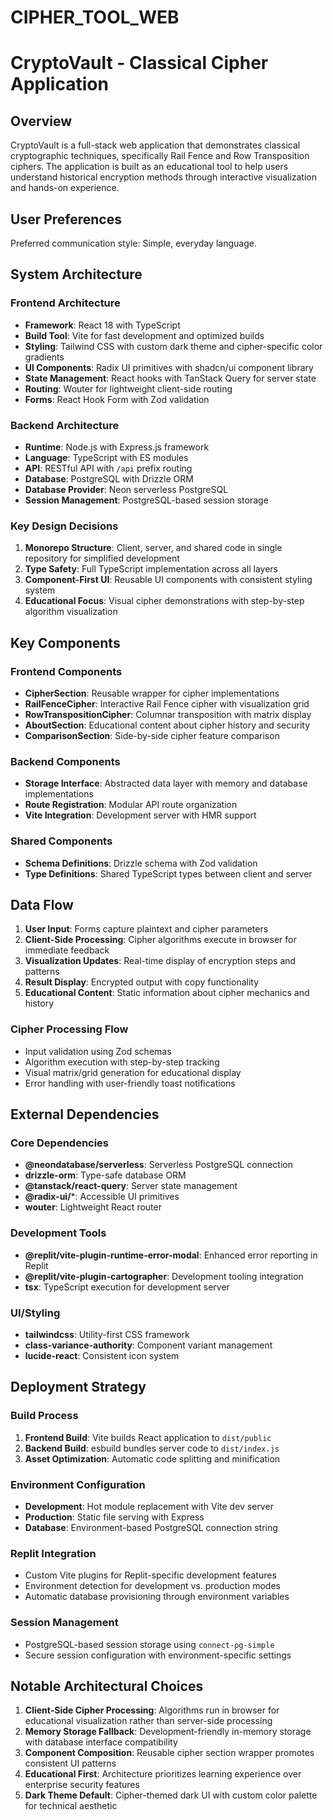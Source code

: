 # CIPHER_TOOL_WEB
# CryptoVault - Classical Cipher Application

## Overview

CryptoVault is a full-stack web application that demonstrates classical cryptographic techniques, specifically Rail Fence and Row Transposition ciphers. The application is built as an educational tool to help users understand historical encryption methods through interactive visualization and hands-on experience.

## User Preferences

Preferred communication style: Simple, everyday language.

## System Architecture

### Frontend Architecture
- **Framework**: React 18 with TypeScript
- **Build Tool**: Vite for fast development and optimized builds
- **Styling**: Tailwind CSS with custom dark theme and cipher-specific color gradients
- **UI Components**: Radix UI primitives with shadcn/ui component library
- **State Management**: React hooks with TanStack Query for server state
- **Routing**: Wouter for lightweight client-side routing
- **Forms**: React Hook Form with Zod validation

### Backend Architecture
- **Runtime**: Node.js with Express.js framework
- **Language**: TypeScript with ES modules
- **API**: RESTful API with `/api` prefix routing
- **Database**: PostgreSQL with Drizzle ORM
- **Database Provider**: Neon serverless PostgreSQL
- **Session Management**: PostgreSQL-based session storage

### Key Design Decisions

1. **Monorepo Structure**: Client, server, and shared code in single repository for simplified development
2. **Type Safety**: Full TypeScript implementation across all layers
3. **Component-First UI**: Reusable UI components with consistent styling system
4. **Educational Focus**: Visual cipher demonstrations with step-by-step algorithm visualization

## Key Components

### Frontend Components
- **CipherSection**: Reusable wrapper for cipher implementations
- **RailFenceCipher**: Interactive Rail Fence cipher with visualization grid
- **RowTranspositionCipher**: Columnar transposition with matrix display
- **AboutSection**: Educational content about cipher history and security
- **ComparisonSection**: Side-by-side cipher feature comparison

### Backend Components
- **Storage Interface**: Abstracted data layer with memory and database implementations
- **Route Registration**: Modular API route organization
- **Vite Integration**: Development server with HMR support

### Shared Components
- **Schema Definitions**: Drizzle schema with Zod validation
- **Type Definitions**: Shared TypeScript types between client and server

## Data Flow

1. **User Input**: Forms capture plaintext and cipher parameters
2. **Client-Side Processing**: Cipher algorithms execute in browser for immediate feedback
3. **Visualization Updates**: Real-time display of encryption steps and patterns
4. **Result Display**: Encrypted output with copy functionality
5. **Educational Content**: Static information about cipher mechanics and history

### Cipher Processing Flow
- Input validation using Zod schemas
- Algorithm execution with step-by-step tracking
- Visual matrix/grid generation for educational display
- Error handling with user-friendly toast notifications

## External Dependencies

### Core Dependencies
- **@neondatabase/serverless**: Serverless PostgreSQL connection
- **drizzle-orm**: Type-safe database ORM
- **@tanstack/react-query**: Server state management
- **@radix-ui/***: Accessible UI primitives
- **wouter**: Lightweight React router

### Development Tools
- **@replit/vite-plugin-runtime-error-modal**: Enhanced error reporting in Replit
- **@replit/vite-plugin-cartographer**: Development tooling integration
- **tsx**: TypeScript execution for development server

### UI/Styling
- **tailwindcss**: Utility-first CSS framework
- **class-variance-authority**: Component variant management
- **lucide-react**: Consistent icon system

## Deployment Strategy

### Build Process
1. **Frontend Build**: Vite builds React application to `dist/public`
2. **Backend Build**: esbuild bundles server code to `dist/index.js`
3. **Asset Optimization**: Automatic code splitting and minification

### Environment Configuration
- **Development**: Hot module replacement with Vite dev server
- **Production**: Static file serving with Express
- **Database**: Environment-based PostgreSQL connection string

### Replit Integration
- Custom Vite plugins for Replit-specific development features
- Environment detection for development vs. production modes
- Automatic database provisioning through environment variables

### Session Management
- PostgreSQL-based session storage using `connect-pg-simple`
- Secure session configuration with environment-specific settings

## Notable Architectural Choices

1. **Client-Side Cipher Processing**: Algorithms run in browser for educational visualization rather than server-side processing
2. **Memory Storage Fallback**: Development-friendly in-memory storage with database interface compatibility
3. **Component Composition**: Reusable cipher section wrapper promotes consistent UI patterns
4. **Educational First**: Architecture prioritizes learning experience over enterprise security features
5. **Dark Theme Default**: Cipher-themed dark UI with custom color palette for technical aesthetic

